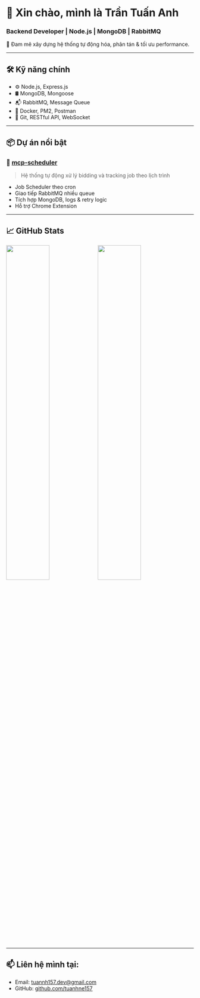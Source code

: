 # 👋 Xin chào, mình là Trần Tuấn Anh
### Backend Developer | Node.js | MongoDB | RabbitMQ

🚀 Đam mê xây dựng hệ thống tự động hóa, phân tán & tối ưu performance.

---

## 🛠️ Kỹ năng chính

- ⚙️ Node.js, Express.js
- 🛢️ MongoDB, Mongoose
- 📬 RabbitMQ, Message Queue
- 🐳 Docker, PM2, Postman
- 🔧 Git, RESTful API, WebSocket

---

## 📦 Dự án nổi bật

### 🔹 [mcp-scheduler](https://github.com/tuanhne157/mcp-scheduler)
> Hệ thống tự động xử lý bidding và tracking job theo lịch trình

- Job Scheduler theo cron
- Giao tiếp RabbitMQ nhiều queue
- Tích hợp MongoDB, logs & retry logic
- Hỗ trợ Chrome Extension

---

## 📈 GitHub Stats

<p>
  <img src="https://github-readme-stats.vercel.app/api?username=tuanhne157&show_icons=true&theme=default" width="48%">
  <img src="https://github-readme-streak-stats.herokuapp.com?user=tuanhne157&theme=default" width="48%">
</p>

---

## 📫 Liên hệ mình tại:
- Email: tuannh157.dev@gmail.com
- GitHub: [github.com/tuanhne157](https://github.com/tuanhne157)
